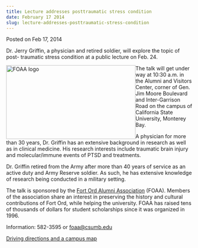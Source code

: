```yaml
---
title: Lecture addresses posttraumatic stress condition
date: February 17 2014
slug: lecture-addresses-posttraumatic-stress-condition
---
```





<span class="date">Posted on Feb 17, 2014    </span>
<p>Dr. Jerry Griffin, a physician and retired soldier, will explore
the topic of post- traumatic stress condition at a public lecture
on Feb. 24.</p>
<p><img alt="FOAA logo" src="http://news.csumb.edu/sites/default/files/65/attachments/news/images/foaa_for_web.jpg" style="width:350px; height:200px; float:left">The talk will get
under way at 10:30 a.m. in the Alumni and Visitors Center, corner
of Gen. Jim Moore Boulevard and Inter-Garrison Road on the campus
of California State University, Monterey Bay.</img></p>
<p>A physician for more than 30 years, Dr. Griffin has an extensive
background in research as well as in clinical medicine. His
research interests include traumatic brain injury and
molecular/immune events of PTSD and treatments.</p>
<p>Dr. Griffin retired from the Army after more than 40 years of
service as an active duty and Army Reserve soldier. As such, he has
extensive knowledge of research being conducted in a military
setting.</p>
<p>The talk is sponsored by the <a href="http://foaa.csumb.edu" rel="nofollow">Fort Ord Alumni Association</a> (FOAA). Members of
the association share an interest in preserving the history and
cultural contributions of Fort Ord, while helping the university.
FOAA has raised tens of thousands of dollars for student
scholarships since it was organized in 1996.</p>
<p>Information: 582-3595 or <a href="mailto:foaa@csumb.edu">foaa@csumb.edu</a></p>
<p><a href="http://csumb.edu/maps" rel="nofollow">Driving
directions and a campus map</a><br>
&#xA0;</br></p>





